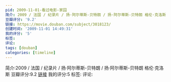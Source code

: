 ```yaml
---
pid: 2009-11-01-看过电影-家园
简介: 2009 / 法国 / 纪录片 / 扬·阿尔蒂斯-贝特朗 / 扬·阿尔蒂斯-贝特朗 格伦·克洛斯
豆瓣评分: '9.2'
链接: https://movie.douban.com/subject/3018123/
创建时间: '2009-11-01 14:49:31'
我的评分: '5'
标签:
评论:
tags: [douban]
categories: [timeline]
---
```

简介:2009 / 法国 / 纪录片 / 扬·阿尔蒂斯-贝特朗 / 扬·阿尔蒂斯-贝特朗 格伦·克洛斯
豆瓣评分:9.2
[链接](https://movie.douban.com/subject/3018123/)
我的评分:5
标签:
评论:
